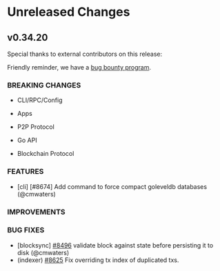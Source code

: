 # Unreleased Changes

## v0.34.20

Special thanks to external contributors on this release:

Friendly reminder, we have a [bug bounty program](https://hackerone.com/tendermint).

### BREAKING CHANGES

- CLI/RPC/Config

- Apps

- P2P Protocol

- Go API

- Blockchain Protocol

### FEATURES

- [cli] [\#8674] Add command to force compact goleveldb databases (@cmwaters)

### IMPROVEMENTS

### BUG FIXES

- [blocksync] [\#8496](https://github.com/tendermint/tendermint/pull/8496) validate block against state before persisting it to disk (@cmwaters)
- (indexer) [#8625](https://github.com/tendermint/tendermint/pull/8625) Fix overriding tx index of duplicated txs.
